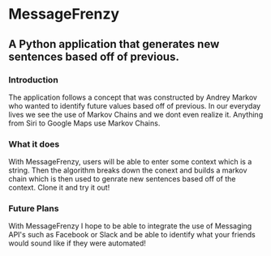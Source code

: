 # MessageFrenzy

## A Python application that generates new sentences based off of previous.

### Introduction
The application follows a concept that was constructed by Andrey Markov who wanted to identify future values based off of previous. In our everyday lives we see the use of Markov Chains and we dont even realize it. Anything from Siri to Google Maps use Markov Chains. 

### What it does
With MessageFrenzy, users will be able to enter some context which is a string. Then the algorithm breaks down the conext and builds a markov chain which is then used to genrate new sentences based off of the context. Clone it and try it out!

### Future Plans
With MessageFrenzy I hope to be able to integrate the use of Messaging API's such as Facebook or Slack and be able to identify what your friends would sound like if they were automated!
